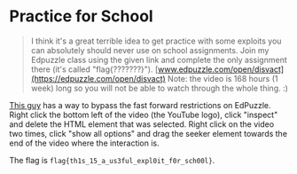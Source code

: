 # Practice for School

> I think it's a great terrible idea to get practice with some exploits you can absolutely should never use on school assignments. Join my Edpuzzle class using the given link and complete the only assignment there (it's called "flag{???????}"). [www.edpuzzle.com/open/disvact](https://edpuzzle.com/open/disvact) Note: the video is 168 hours (1 week) long so you will not be able to watch through the whole thing. :)

[This guy](https://greencoin.life/how-to/skip/edpuzzle/8KP-CmZSm_w) has a way to bypass the fast forward restrictions on EdPuzzle. Right click the bottom left of the video (the YouTube logo), click "inspect" and delete the HTML element that was selected. Right click on the video two times, click "show all options" and drag the seeker element towards the end of the video where the interaction is.

The flag is `flag{th1s_15_a_us3ful_expl0it_f0r_sch00l}`.
